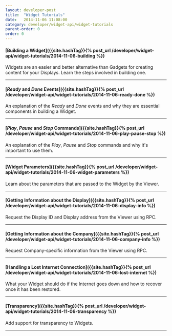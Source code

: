 ```yaml
---
layout: developer-post
title:  "Widget Tutorials"
date:   2014-11-06 11:08:00
category: developer/widget-api/widget-tutorials
parent-order: 0
order: 0
---
```


#### [Building a Widget]({{site.hashTag}}{% post_url /developer/widget-api/widget-tutorials/2014-11-06-building %})

Widgets are an easier and better alternative than Gadgets for creating content for your Displays. Learn the steps involved in building one.
***

#### [*Ready* and *Done* Events]({{site.hashTag}}{% post_url /developer/widget-api/widget-tutorials/2014-11-06-ready-done %})

An explanation of the *Ready* and *Done* events and why they are essential components in building a Widget.

***

#### [*Play*, *Pause* and *Stop* Commands]({{site.hashTag}}{% post_url /developer/widget-api/widget-tutorials/2014-11-06-play-pause-stop %})

An explanation of the *Play*, *Pause* and *Stop* commands and why it's important to use them.

***

#### [Widget Parameters]({{site.hashTag}}{% post_url /developer/widget-api/widget-tutorials/2014-11-06-widget-parameters %})

Learn about the parameters that are passed to the Widget by the Viewer.

***

#### [Getting Information about the Display]({{site.hashTag}}{% post_url /developer/widget-api/widget-tutorials/2014-11-06-display-info %})

Request the Display ID and Display address from the Viewer using RPC.

***

#### [Getting Information about the Company]({{site.hashTag}}{% post_url /developer/widget-api/widget-tutorials/2014-11-06-company-info %})

Request Company-specific information from the Viewer using RPC.

***

#### [Handling a Lost Internet Connection]({{site.hashTag}}{% post_url /developer/widget-api/widget-tutorials/2014-11-06-lost-internet %})

What your Widget should do if the Internet goes down and how to recover once it has been restored.

***

#### [Transparency]({{site.hashTag}}{% post_url /developer/widget-api/widget-tutorials/2014-11-06-transparency %})

Add support for transparency to Widgets.

***